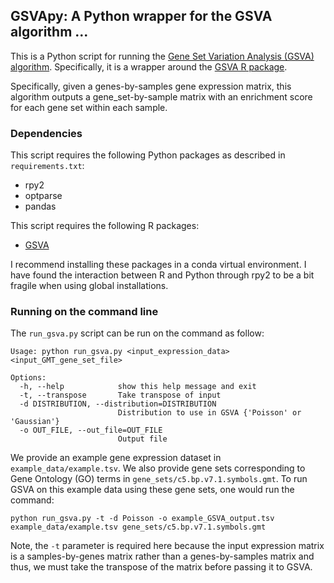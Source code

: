 ## GSVApy: A Python wrapper for the GSVA algorithm ...

This is a Python script for running the [Gene Set Variation Analysis (GSVA) algorithm](https://doi.org/10.1186/1471-2105-14-7). Specifically, it is a wrapper around the [GSVA R package](https://www.bioconductor.org/packages/release/bioc/html/GSVA.html).

Specifically, given a genes-by-samples gene expression matrix, this algorithm outputs a gene\_set-by-sample matrix with an enrichment score for each gene set within each sample. 

### Dependencies

This script requires the following Python packages as described in `requirements.txt`:
* rpy2
* optparse
* pandas

This script requires the following R packages:
* [GSVA](https://www.bioconductor.org/packages/release/bioc/html/GSVA.html)

I recommend installing these packages in a conda virtual environment. I have found the interaction between R and Python through rpy2 to be a bit fragile when using global installations. 

### Running on the command line

The `run_gsva.py` script can be run on the command as follow:

```
Usage: python run_gsva.py <input_expression_data> <input_GMT_gene_set_file>

Options:
  -h, --help            show this help message and exit
  -t, --transpose       Take transpose of input
  -d DISTRIBUTION, --distribution=DISTRIBUTION
                        Distribution to use in GSVA {'Poisson' or 'Gaussian'}
  -o OUT_FILE, --out_file=OUT_FILE
                        Output file
```

We provide an example gene expression dataset in `example_data/example.tsv`. We also provide gene sets corresponding to Gene Ontology (GO) terms in `gene_sets/c5.bp.v7.1.symbols.gmt`. To run GSVA on this example data using these gene sets, one would run the command:

`python run_gsva.py -t -d Poisson -o example_GSVA_output.tsv example_data/example.tsv gene_sets/c5.bp.v7.1.symbols.gmt`

Note, the `-t` parameter is required here because the input expression matrix is a samples-by-genes matrix rather than a genes-by-samples matrix and thus, we must take the transpose of the matrix before passing it to GSVA.
